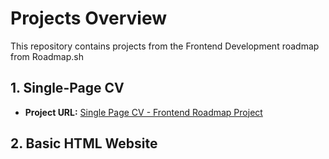 # Projects Overview

This repository contains projects from the Frontend Development roadmap from Roadmap.sh

## 1. Single-Page CV
- **Project URL:** [Single Page CV - Frontend Roadmap Project](https://roadmap.sh/projects/single-page-cv)

## 2. Basic HTML Website
